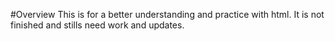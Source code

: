 #Overview
This is for a better understanding and practice with html. It is not finished and stills need work and updates.

